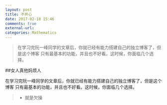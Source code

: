 ```yaml
---
layout: post
title: 不开心
date: 2017-02-18 15:46
comments: true
external-url:
categories: Mathematics
---
```


>在学习完阮一峰同学的文章后，你就已经有能力搭建自己的独立博客了，但是这个博客 只有最基本的功能，并且也不好看。这时候，你面临几个选择。
  
##女人真他妈烦人


在学习完阮一峰同学的文章后，你就已经有能力搭建自己的独立博客了，但是这个博客 只有最基本的功能，并且也不好看。这时候，你面临几个选择。


> * 就是欠操
